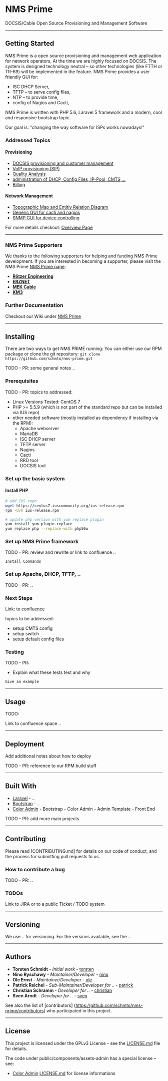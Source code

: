 # NMS Prime

DOCSIS/Cable Open Source Provisioning and Management Software

---

## Getting Started

NMS Prime is a open source provisioning and management web application for network operators. At the time we are highly focused on DOCSIS. The system is designed technology neutral – so other technologies (like FTTH or TR-69) will be implemented in the feature. NMS Prime provides a user friendly GUI for:

- ISC DHCP Server,
- TFTP – to serve config files,
- NTP – to provide time,
- config of Nagios and Cacti,

NMS Prime is written with PHP 5.6, Laravel 5 framework and a modern, cool and responsive bootstrap topic.

Our goal is: "changing the way software for ISPs works nowadays!"

### Addressed Topics

#### Provisioning
- [DOCSIS provisioning and customer management](https://www.youtube.com/watch?v=t-PFsy42cI0)
- [VoIP provisioning (SIP)](http://todo)
- [Quality Analysis](https://www.youtube.com/watch?v=6UoxwtlcAkA)
- [administration of DHCP, Config Files, IP-Pool, CMTS, ..](http://todo)
- [Billing](http://todo)

#### Network Management
- [Topographic Map and Entitiy Relation Diagram](https://www.youtube.com/watch?v=_urtVRYNuys)
- [Generic GUI for cacti and nagios](http://todo)
- [SNMP GUI for device controlling](http://todo)


For more details checkout: [Overview Page](https://devel.roetzer-engineering.com:3128/confluence/display/NMS/Overview)

---


### NMS Prime Supporters

We thanks to the following supporters for helping and funding NMS Prime development. If you are interested in becoming a supporter, please visit the NMS Prime [NMS Prime page](https://nmsprime.com):

- **[Rötzer Engineering](https://roetzer-engineering.com)**
- **[ERZNET](http://erznet.tv)**
- **[MEK Cable](http://mek-cable.de)**
- **[KM3](https://km3.de)**



### Further Documentation

Checkout our Wiki under [NMS Prime](https://devel.roetzer-engineering.com:3128/confluence/display/NMS)

---

## Installing

There are two ways to get NMS PRIME running: You can either use our RPM package or clone the git repository: `git clone https://github.com/schmto/nms-prime.git`

TODO - PR: some general notes ..


### Prerequisites

TODO - PR: topics to addressed:

- Linux Versions Tested: CentOS 7
- PHP >= 5.5.9 (which is not part of the standard repo but can be installed via IUS repo)
- other needed software (mostly installed as dependency if installing via the RPM):
  * Apache webserver
  * MariaDB
  * ISC DHCP server
  * TFTP server
  * Nagios
  * Cacti
  * RRD tool
  * DOCSIS tool

### Set up the basic system

#### Install PHP

```bash
# add IUS repo
wget https://centos7.iuscommunity.org/ius-release.rpm
rpm -Uvh ius-release.rpm

# update php version with yum replace plugin
yum install yum-plugin-replace
yum replace php --replace-with php56u
```

### Set up NMS Prime framework

TODO - PR: review and rewrite or link to confluence ..

```
Install Commands
```

### Set up Apache, DHCP, TFTP, ..

TODO - PR: ..


### Next Steps

Link: to confluence

topics to be addressed:

- setup CMTS config
- setup switch
- setup default config files


### Testing

TODO - PR:

- Explain what these tests test and why

```
Give an example
```

---

## Usage

TODO:

Link to confluence space ..

---

## Deployment

Add additional notes about how to deploy

TODO - PR: reference to our RPM build stuff

---

## Built With

* [Laravel](http://..) - ..
* [Bootstrap](http://..) - ..
* [Color Admin](https://wrapbootstrap.com/theme/color-admin-admin-template-front-end-WB0N89JMK) - Bootstrap - Color Admin - Admin Template - Front End

TODO - PR: add more main projects

---

## Contributing

Please read [CONTRIBUTING.md] for details on our code of conduct, and the process for submitting pull requests to us.

### How to contribute a bug

TODO - PR: ..

### TODOs

Link to JIRA or to a public Ticket / TODO system

---

## Versioning

We use .. for versioning. For the versions available, see the ..

---

## Authors

* **Torsten Schmidt** - *Initial work* - [torsten](https://github.com/schmto)
* **Nino Ryschawy** - *Maintainer/Developer* - [nino](https://github.com/todo)
* **Ole Ernst** - *Maintainer/Developer* - [ole](https://github.com/todo)
* **Patrick Reichel** - *Sub-Maintainer/Developer for ..* - [patrick](https://github.com/todo)
* **Christian Schramm** - *Developer for ..* - [christian](https://github.com/todo)
* **Sven Arndt** - *Developer for ..* - [sven](https://github.com/todo)

See also the list of [contributors] (https://github.com/schmto/nms-prime/contributors) who participated in this project.

---

## License

This project is licensed under the GPLv3 License - see the [LICENSE.md](LICENSE.md) file for details.

The code under public/components/assets-admin has a special license – see:
* [Color Admin](https://wrapbootstrap.com/theme/color-admin-admin-template-front-end-WB0N89JMK) [LICENSE.md](/public/components/assets-admin/LICENSE.md) for license informations
